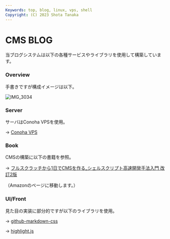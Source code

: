 ```yaml
---
Keywords: top, blog, linux, vps, shell
Copyright: (C) 2023 Shota Tanaka
---
```


# CMS BLOG

当ブログシステムは以下の各種サービスやライブラリを使用して構築しています。

### Overview
手書きですが構成イメージは以下。

![IMG_3034](https://github.com/shotatanakait/cms_contents/assets/40833446/d53bb30e-b695-4543-a60d-bba13a960a4c)

### Server
サーバはConoha VPSを使用。

→ <a href="https://www.conoha.jp/vps/" target="_blank" rel="noopener noreferrer">Conoha VPS</a>

### Book
CMSの構築に以下の書籍を参照。

→ <a href="https://amzn.to/3Xb5HNH" target="_blank" rel="noopener noreferrer">フルスクラッチから1日でCMSを作る_シェルスクリプト高速開発手法入門 改訂2版</a>

（Amazonのページに移動します。）

### UI/Front
見た目の実装に部分的ですが以下のライブラリを使用。

→ <a href="https://github.com/sindresorhus/github-markdown-css" target="_blank" rel="noopener noreferrer">github-markdown-css</a>

→ <a href="https://highlightjs.org" target="_blank" rel="noopener noreferrer">highlight.js</a>
